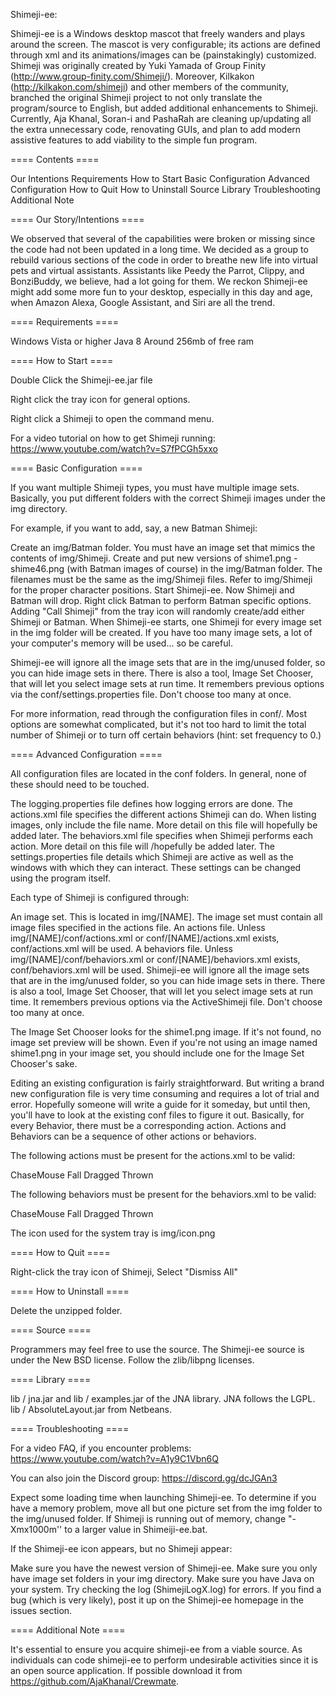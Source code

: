 Shimeji-ee:

Shimeji-ee is a Windows desktop mascot that freely wanders and plays around the screen. The mascot is very configurable; its actions are defined through xml and its animations/images can be (painstakingly) customized. Shimeji was originally created by Yuki Yamada of Group Finity (http://www.group-finity.com/Shimeji/). Moreover, Kilkakon (http://kilkakon.com/shimeji) and other members of the community, branched the original Shimeji project to not only translate the program/source to English, but added additional enhancements to Shimeji. Currently, Aja Khanal, Soran-i and PashaRah are cleaning up/updating all the extra unnecessary code, renovating GUIs, and plan to add modern assistive features to add viability to the simple fun program.

==== Contents ====

Our Intentions
Requirements
How to Start
Basic Configuration
Advanced Configuration
How to Quit
How to Uninstall
Source
Library
Troubleshooting
Additional Note

==== Our Story/Intentions ====

We observed that several of the capabilities were broken or missing since the code had not been updated in a long time. We decided as a group to rebuild various sections of the code in order to breathe new life into virtual pets and virtual assistants. Assistants like Peedy the Parrot, Clippy, and BonziBuddy, we believe, had a lot going for them. We reckon Shimeji-ee might add some more fun to your desktop, especially in this day and age, when Amazon Alexa, Google Assistant, and Siri are all the trend.

==== Requirements ====

Windows Vista or higher
Java 8
Around 256mb of free ram

==== How to Start ====

Double Click the Shimeji-ee.jar file

Right click the tray icon for general options.

Right click a Shimeji to open the command menu.

For a video tutorial on how to get Shimeji running: https://www.youtube.com/watch?v=S7fPCGh5xxo

==== Basic Configuration ====

If you want multiple Shimeji types, you must have multiple image sets. Basically, you put different folders with the correct Shimeji images under the img directory.

For example, if you want to add, say, a new Batman Shimeji:

Create an img/Batman folder.
You must have an image set that mimics the contents of img/Shimeji. Create and put new versions of shime1.png - shime46.png (with Batman images of course) in the img/Batman folder. The filenames must be the same as the img/Shimeji files. Refer to img/Shimeji for the proper character positions.
Start Shimeji-ee. Now Shimeji and Batman will drop. Right click Batman to perform Batman specific options. Adding "Call Shimeji" from the tray icon will randomly create/add either Shimeji or Batman.
When Shimeji-ee starts, one Shimeji for every image set in the img folder will be created. If you have too many image sets, a lot of your computer's memory will be used... so be careful. 

Shimeji-ee will ignore all the image sets that are in the img/unused folder, so you can hide image sets in there. There is also a tool, Image Set Chooser, that will let you select image sets at run time. It remembers previous options via the conf/settings.properties file. Don't choose too many at once.

For more information, read through the configuration files in conf/. Most options are somewhat complicated, but it's not too hard to limit the total number of Shimeji or to turn off certain behaviors (hint: set frequency to 0.)

==== Advanced Configuration ====

All configuration files are located in the conf folders. In general, none of these should need to be touched.

The logging.properties file defines how logging errors are done. The actions.xml file specifies the different actions Shimeji can do. When listing images, only include the file name. More detail on this file will hopefully be added later. The behaviors.xml file specifies when Shimeji performs each action. More detail on this file will /hopefully be added later. The settings.properties file details which Shimeji are active as well as the windows with which they can interact. These settings can be changed using the program itself.

Each type of Shimeji is configured through:

An image set. This is located in img/[NAME]. The image set must contain all image files specified in the actions file.
An actions file. Unless img/[NAME]/conf/actions.xml or conf/[NAME]/actions.xml exists, conf/actions.xml will be used.
A behaviors file. Unless img/[NAME]/conf/behaviors.xml or conf/[NAME]/behaviors.xml exists, conf/behaviors.xml will be used.
Shimeji-ee will ignore all the image sets that are in the img/unused folder, so you can hide image sets in there. There is also a tool, Image Set Chooser, that will let you select image sets at run time. It remembers previous options via the ActiveShimeji file. Don't choose too many at once.

The Image Set Chooser looks for the shime1.png image. If it's not found, no image set preview will be shown. Even if you're not using an image named shime1.png in your image set, you should include one for the Image Set Chooser's sake.

Editing an existing configuration is fairly straightforward. But writing a brand new configuration file is very time consuming and requires a lot of trial and error. Hopefully someone will write a guide for it someday, but until then, you'll have to look at the existing conf files to figure it out. Basically, for every Behavior, there must be a corresponding action. Actions and Behaviors can be a sequence of other actions or behaviors.

The following actions must be present for the actions.xml to be valid:

ChaseMouse Fall Dragged Thrown

The following behaviors must be present for the behaviors.xml to be valid:

ChaseMouse Fall Dragged Thrown

The icon used for the system tray is img/icon.png

==== How to Quit ====

Right-click the tray icon of Shimeji, Select "Dismiss All"

==== How to Uninstall ====

Delete the unzipped folder.

==== Source ====

Programmers may feel free to use the source. The Shimeji-ee source is under the New BSD license. Follow the zlib/libpng licenses.

==== Library ====

lib / jna.jar and lib / examples.jar of the JNA library. JNA follows the LGPL. lib / AbsoluteLayout.jar from Netbeans.

==== Troubleshooting ====

For a video FAQ, if you encounter problems: 
https://www.youtube.com/watch?v=A1y9C1Vbn6Q

You can also join the Discord group: https://discord.gg/dcJGAn3

Expect some loading time when launching Shimeji-ee. To determine if you have a memory problem, move all but one picture set from the img folder to the img/unused folder. If Shimeji is running out of memory, change "-Xmx1000m'' to a larger value in Shimeiji-ee.bat.

If the Shimeji-ee icon appears, but no Shimeji appear:

Make sure you have the newest version of Shimeji-ee.
Make sure you only have image set folders in your img directory.
Make sure you have Java on your system.
Try checking the log (ShimejiLogX.log) for errors. If you find a bug (which is very likely), post it up on the Shimeji-ee homepage in the issues section.

==== Additional Note ====

It's essential to ensure you acquire shimeji-ee from a viable source. As individuals can code shimeji-ee to perform undesirable activities since it is an open source application. If possible download it from https://github.com/AjaKhanal/Crewmate.

